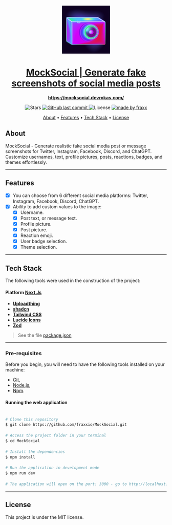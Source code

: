 <p align="center">
<img alt="project" title="#About" width="150px" src="./public/Logo.png" />
</p>
<h1 align="center">
  <a href="https://mocksocial.devrokas.com/"> MockSocial | Generate fake screenshots of social media posts</a>
</h1>

<p align="center"> 
  <a href="https://mocksocial.devrokas.com/"><b>https://mocksocial.devrokas.com/</b></a>
</p>


<p align="center">

  <img alt="Stars" src="https://img.shields.io/github/stars/fraxxio/MockSocial?style=social">
  
  <a href="https://github.com/fraxxio/DishRecipesApp.git">
    <img alt="GitHub last commit" src="https://img.shields.io/github/last-commit/fraxxio/MockSocial">
  </a>
    
  <img alt="License" src="https://img.shields.io/badge/license-MIT-brightgreen">

  <a href="https://github.com/fraxxio/">
    <img alt="made by fraxx" src="https://img.shields.io/badge/Made_By-fraxx-blue">
  </a>
</p>

<p align="center">
 <a href="#about">About</a> •
 <a href="#features">Features</a> •
 <a href="#tech-stack">Tech Stack</a> •  
 <a href="#license">License</a>
</p>

## About

MockSocial - Generate realistic fake social media post or message screenshots for Twitter, Instagram, Facebook, Discord, and ChatGPT. Customize usernames, text, profile pictures, posts, reactions, badges, and themes effortlessly.

---

## Features

- [x] You can choose from 6 different social media platforms: Twitter, Instagram, Facebook, Discord, ChatGPT.
- [x] Ability to add custom values to the image:
  - [x] Username.
  - [x] Post text, or message text.
  - [x] Profile picture.
  - [x] Post picture.
  - [x] Reaction emoji.
  - [x] User badge selection.
  - [x] Theme selection. 

---
## Tech Stack

The following tools were used in the construction of the project:

#### **Platform** [Next Js](https://nextjs.org/)

- **[Uploadthing](https://uploadthing.com/)**
- **[shadcn](https://ui.shadcn.com/)**
- **[Tailwind CSS](https://tailwindcss.com/)**
- **[Lucide Icons](https://lucide.dev/icons/)**
- **[Zod](https://zod.dev/)**

> See the file [package.json](https://github.com/fraxxio/MockSocial/blob/main/package.json)
---

### Pre-requisites

Before you begin, you will need to have the following tools installed on your machine:

- [Git](https://git-scm.com),
- [Node.js](https://nodejs.org/en/),
- [Npm](https://www.npmjs.com/).

#### Running the web application

```bash

# Clone this repository
$ git clone https://github.com/fraxxio/MockSocial.git

# Access the project folder in your terminal
$ cd MockSocial

# Install the dependencies
$ npm install

# Run the application in development mode
$ npm run dev

# The application will open on the port: 3000 - go to http://localhost:3000

```

---

## License

This project is under the MIT license.
